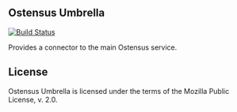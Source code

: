 Ostensus Umbrella
-----------------

[![Build Status](https://travis-ci.org/ostensus/umbrella.png?branch=master)](https://travis-ci.org/ostensus/umbrella)

Provides a connector to the main Ostensus service.

License
-------

Ostensus Umbrella is licensed under the terms of the Mozilla Public License, v. 2.0.